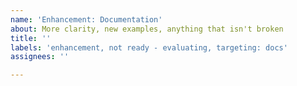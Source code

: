 ```yaml
---
name: 'Enhancement: Documentation'
about: More clarity, new examples, anything that isn't broken
title: ''
labels: 'enhancement, not ready - evaluating, targeting: docs'
assignees: ''

---
```



